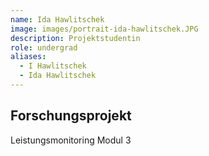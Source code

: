 ```yaml
---
name: Ida Hawlitschek
image: images/portrait-ida-hawlitschek.JPG
description: Projektstudentin
role: undergrad
aliases:
  - I Hawlitschek
  - Ida Hawlitschek
---
```


## Forschungsprojekt

Leistungsmonitoring Modul 3



